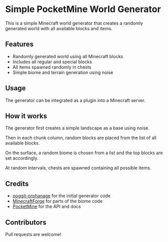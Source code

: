 # Simple PocketMine World Generator

This is a simple Minecraft world generator that creates a randomly generated world with all available blocks and items.

## Features

- Randomly generated world using all Minecraft blocks 
- Includes all regular and special blocks
- All items spawned randomly in chests
- Simple biome and terrain generation using noise

## Usage

The generator can be integrated as a plugin into a Minecraft server.

## How it works

The generator first creates a simple landscape as a base using noise.

Then in each chunk column, random blocks are placed from the list of all available blocks.

On the surface, a random biome is chosen from a list and the top blocks are set accordingly. 

At random intervals, chests are spawned containing all possible items.

## Credits

- [poggit-orphanage](https://github.com/poggit-orphanage) for the initial generator code
- [MinecraftForge](https://github.com/MinecraftForge/MinecraftForge) for parts of the biome code
- [PocketMine](https://github.com/pmmp/PocketMine-MP) for the API and docs

## Contributors

Pull requests are welcome!
